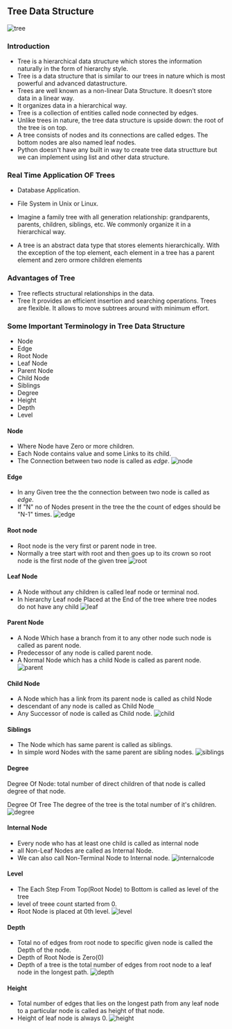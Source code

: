 ## Tree Data Structure
![tree](https://github.com/chavarera/PythonScript/blob/master/DataStructureAndAlgorithm/tree/tree.png)

### Introduction
- Tree is a hierarchical data structure which stores the information naturally in the form of hierarchy style.
- Tree is a data structure that is similar to our trees in nature which is most powerful and advanced datastructure.
- Trees are well known as a non-linear Data Structure. It doesn’t store data in a linear way. 
- It organizes data in a hierarchical way.
- Tree is a collection of entities called node connected by edges.
- Unlike trees in nature, the tree data structure is upside down: the root of the tree is on top.
- A tree consists of nodes and its connections are called edges. The bottom nodes are also named leaf nodes.
- Python doesn't have any built in way to create tree data structture but we can implement using list and other data structure.


### Real Time Application OF Trees
- Database Application.
- File System in Unix or Linux.
- Imagine a family tree with all generation relationship: grandparents, parents, children, siblings, etc. 
We commonly organize it in a hierarchical way.

- A tree is an abstract data type that stores elements hierarchically. With the exception of the top element, 
each element in a tree has a parent element and zero ormore children elements

### Advantages of Tree
- Tree reflects structural relationships in the data.
- Tree 
It provides an efficient insertion and searching operations.
Trees are flexible. It allows to move subtrees around with minimum effort.

### Some Important Terminology in Tree Data Structure

- Node
- Edge
- Root Node
- Leaf Node
- Parent Node
- Child Node
- Siblings
- Degree
- Height
- Depth
- Level

#### Node
- Where Node have Zero or more children.
- Each Node contains value and some Links to its child.
- The Connection between two node is called as *edge*.
![node](https://github.com/chavarera/PythonScript/blob/master/DataStructureAndAlgorithm/tree/node.png)

#### Edge
- In any Given tree the the connection between two node is called as *edge*.
- If  "N" no of Nodes present in the tree the the count of edges should be "N-1" times.
![edge](https://github.com/chavarera/PythonScript/blob/master/DataStructureAndAlgorithm/tree/edge.png)

#### Root node
- Root node is the very first or parent node in tree.
- Normally a tree start with root and then goes up to its crown so root node is the first node of the given tree
![root](https://github.com/chavarera/PythonScript/blob/master/DataStructureAndAlgorithm/tree/root.png)

#### Leaf Node
- A Node without any children is called leaf node or terminal nod.
- In hierarchy Leaf node Placed at the End of the tree where tree nodes do not have any child
![leaf](https://github.com/chavarera/PythonScript/blob/master/DataStructureAndAlgorithm/tree/leaf.png)

#### Parent Node
- A Node Which hase a branch from it to any other node such node is called as parent node.
- Predecessor of any node is called parent node.
- A Normal Node which has a child Node is called as parent node.
![parent](https://github.com/chavarera/PythonScript/blob/master/DataStructureAndAlgorithm/tree/parent.png)

#### Child Node
- A Node which has a link from its parent node is called as child Node
- descendant of any node is called as Child Node
- Any Successor of node is called as Child node.
![child](https://github.com/chavarera/PythonScript/blob/master/DataStructureAndAlgorithm/tree/child.png)


#### Siblings
- The Node which has same parent is called as siblings.
- In simple word Nodes with the same parent are sibling nodes.
![siblings](https://github.com/chavarera/PythonScript/blob/master/DataStructureAndAlgorithm/tree/siblings.png)

#### Degree
Degree Of Node:
	total number of direct children of that node is called degree of that node.

Degree Of Tree
	The degree of the tree is the total number of it's children. 
![degree](https://github.com/chavarera/PythonScript/blob/master/DataStructureAndAlgorithm/tree/degree.png)

#### Internal Node
- Every node who has at least one child is called as internal node
- all Non-Leaf Nodes are called as Internal Node.
- We can also call Non-Terminal Node to Internal node.
![internalcode](https://github.com/chavarera/PythonScript/blob/master/DataStructureAndAlgorithm/tree/internalcode.png)

#### Level
- The Each Step From Top(Root Node) to Bottom is called as level of the tree
- level of treee count started from 0.
- Root Node is placed at 0th level.
![level](https://github.com/chavarera/PythonScript/blob/master/DataStructureAndAlgorithm/tree/level.png)

#### Depth
- Total no of edges from root node to specific given node is called the Depth of the node.
- Depth of Root Node is Zero(0)
- Depth of a tree is the total number of edges from root node to a leaf node in the longest path.
![depth](https://github.com/chavarera/PythonScript/blob/master/DataStructureAndAlgorithm/tree/depth.png)

#### Height
- Total number of edges that lies on the longest path from any leaf node to a particular node is called as height of that node.
- Height of leaf node is always 0.
![height](https://github.com/chavarera/PythonScript/blob/master/DataStructureAndAlgorithm/tree/height.png)
